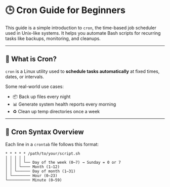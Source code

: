 # 🕒 Cron Guide for Beginners

This guide is a simple introduction to `cron`, the time-based job scheduler used in Unix-like systems. It helps you automate Bash scripts for recurring tasks like backups, monitoring, and cleanups.

---

## 📌 What is Cron?

`cron` is a Linux utility used to **schedule tasks automatically** at fixed times, dates, or intervals.

Some real-world use cases:
- 📦 Back up files every night
- 📊 Generate system health reports every morning
- ♻️ Clean up temp directories once a week

---

## 🧠 Cron Syntax Overview

Each line in a `crontab` file follows this format:

```cron
* * * * * /path/to/your/script.sh
│ │ │ │ │
│ │ │ │ └── Day of the week (0–7) → Sunday = 0 or 7
│ │ │ └──── Month (1–12)
│ │ └────── Day of month (1–31)
│ └──────── Hour (0–23)
└────────── Minute (0–59)
